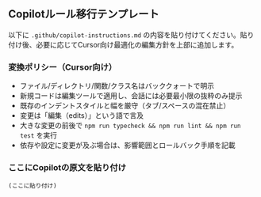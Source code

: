 ## Copilotルール移行テンプレート

以下に `.github/copilot-instructions.md` の内容を貼り付けてください。貼り付け後、必要に応じてCursor向け最適化の編集方針を上部に追加します。

### 変換ポリシー（Cursor向け）

- ファイル/ディレクトリ/関数/クラス名はバッククォートで明示
- 新規コードは編集ツールで適用し、会話には必要最小限の抜粋のみ提示
- 既存のインデントスタイルと幅を厳守（タブ/スペースの混在禁止）
- 変更は「編集（edits）」という語で言及
- 大きな変更の前後で `npm run typecheck && npm run lint && npm run test` を実行
- 依存や設定に変更が及ぶ場合は、影響範囲とロールバック手順を記載

### ここにCopilotの原文を貼り付け

```
(ここに貼り付け)
```
